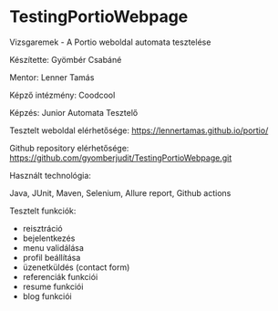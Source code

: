 # TestingPortioWebpage
Vizsgaremek - A Portio weboldal automata tesztelése


Készítette: Gyömbér Csabáné

Mentor: Lenner Tamás

Képző intézmény: Coodcool

Képzés: Junior Automata Tesztelő


Tesztelt weboldal elérhetősége: https://lennertamas.github.io/portio/ 

Github repository elérhetősége: https://github.com/gyomberjudit/TestingPortioWebpage.git


Használt technológia:

Java, JUnit, Maven, Selenium, Allure report, Github actions


Tesztelt funkciók:
- reisztráció
- bejelentkezés
- menu validálása
- profil beállítása
- üzenetküldés (contact form)
- referenciák funkciói
- resume funkciói
- blog funkciói

